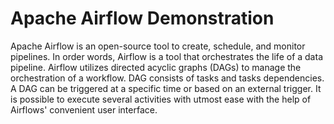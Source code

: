 # Apache Airflow Demonstration
Apache Airflow is an open-source tool to create, schedule, and monitor pipelines. In order words, Airflow is a tool that 
orchestrates the life of a data pipeline. Airflow utilizes directed acyclic graphs (DAGs) to manage the orchestration of a workflow. 
DAG consists of tasks and tasks dependencies. A DAG can be triggered at a specific time or based on an external trigger. It is possible 
to execute several activities with utmost ease with the help of Airflows' convenient user interface. 
